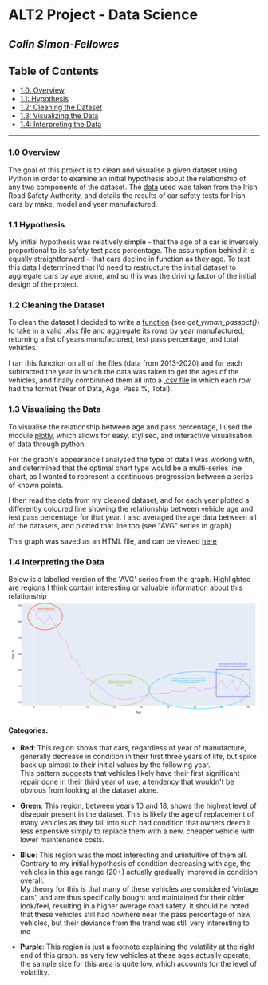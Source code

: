 # ALT2 Project - Data Science
## _Colin Simon-Fellowes_

## Table of Contents
 - [1.0: Overview](#10-overview)
 - [1.1: Hypothesis](#11-hypothesis)
 - [1.2: Cleaning the Dataset](#12-cleaning-the-dataset)
 - [1.3: Visualizing the Data](#13-visualising-the-data)
 - [1.4: Interpreting the Data](#14-interpreting-the-data)

___

### 1.0 Overview

The goal of this project is to clean and visualise a given dataset using Python in order to examine an initial hypothesis about the relationship of any two components of the dataset. The 
[data](https://www.rsa.ie/road-safety/statistics/nct-statistics-and-annual-reviews)
used was taken from the Irish Road Safety Authority, and details the results of car safety tests for Irish cars by make, model and year manufactured.

### 1.1 Hypothesis

My initial hypothesis was relatively simple - that the age of a car is inversely proportional to its safety test pass percentage. The assumption behind it is equally straightforward – that cars decline in function as they age. To test this data I determined that I'd need to restructure the initial dataset to aggregate cars by age alone, and so this was the driving factor of the initial design of the project. 

### 1.2 Cleaning the Dataset

To clean the dataset I decided to write a [function](/src/data_analysis.py) (see *get_yrman_passpct()*) to take in a valid .xlsx file and aggregate its rows by year manufactured, returning a list of years manufactured, test pass percentage, and total vehicles.

I ran this function on all of the files (data from 2013-2020) and for each subtracted the year in which the data was taken to get the ages of the vehicles, and finally combinined them all into a
[.csv file](/src/data/clean/yrman-passpct.txt)
in which each row had the format (Year of Data, Age, Pass %, Total).

### 1.3 Visualising the Data

To visualise the relationship between age and pass percentage, I used the module
[plotly](https://plotly.com/python/),
which allows for easy, stylised, and interactive visualisation of data through python.

For the graph's appearance I analysed the type of data I was working with, and determined that the optimal chart type would be a multi-series line chart, as I wanted to represent a continuous progression between a series of known points.

I then read the data from my cleaned dataset, and for each year plotted a differently coloured line showing the relationship between vehicle age and test pass percentage for that year. I also averaged the age data between all of the datasets, and plotted that line too (see "AVG" series in graph)

This graph was saved as an HTML file, and can be viewed [here](https://ctsf1.github.io/data_sci/src/graphs/output.html)

### 1.4 Interpreting the Data

Below is a labelled version of the 'AVG' series from the graph. Highlighted are regions I think contain interesting or valuable information about this relationship
![img](/src/graphs/output_analysis.png)

#### Categories:
 - **Red**: This region shows that cars, regardless of year of manufacture, generally decrease in condition in their first three years of life, but spike back up almost to their initial values by the following year.  
 This pattern suggests that vehicles likely have their first significant repair done in their third year of use, a tendency that wouldn't be obvious from looking at the dataset alone.

 - **Green**: This region, between years 10 and 18, shows the highest level of disrepair present in the dataset. This is likely the age of replacement of many vehicles as they fall into such bad condition that owners deem it less expensive simply to replace them with a new, cheaper vehicle with lower maintenance costs.

 - **Blue**: This region was the most interesting and unintuitive of them all. Contrary to my initial hypothesis of condition decreasing with age, the vehicles in this age range (20+) actually gradually improved in condition overall.  
 My theory for this is that many of these vehicles are considered 'vintage cars', and are thus specifically bought and maintained for their older look/feel, resulting in a higher average road safety. It should be noted that these vehicles still had nowhere near the pass percentage of new vehicles, but their deviance from the trend was still very interesting to me
 
 - **Purple**: This region is just a footnote explaining the volatility at the right end of this graph. as very few vehicles at these ages actually operate, the sample size for this area is quite low, which accounts for the level of volatility.